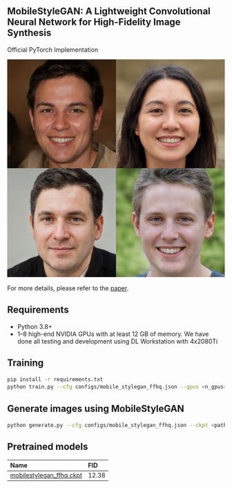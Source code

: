 ## MobileStyleGAN: A Lightweight Convolutional Neural Network for High-Fidelity Image Synthesis

Official PyTorch Implementation

<p align="center">
  <img src="res/faces.jpeg"/>
</p>

For more details, please refer to the [paper](https://arxiv.org/abs/2104.04767).

## Requirements

* Python 3.8+
* 1–8 high-end NVIDIA GPUs with at least 12 GB of memory. We have done all testing and development using DL Workstation with 4x2080Ti

## Training

```bash
pip install -r requirements.txt
python train.py --cfg configs/mobile_stylegan_ffhq.json --gpus <n_gpus>
```

## Generate images using MobileStyleGAN

```bash
python generate.py --cfg configs/mobile_stylegan_ffhq.json --ckpt <path_to_ckpt> --output-path <path_to_store_imgs> --batch-size <batch_size> --n-batches <n_batches>
```

## Pretrained models

|Name|FID|
|:---|:--|
|[mobilestylegan_ffhq.ckpt](https://drive.google.com/file/d/1e4A6chzcKeVaRTU77Rq32Bw1UbY9w_q2/view?usp=sharing)|12.38|

